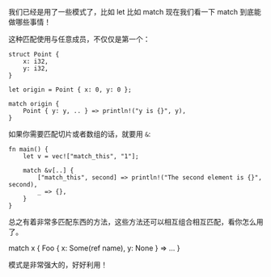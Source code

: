 我们已经是用了一些模式了，比如 let 比如 match 现在我们看一下 match 到底能做哪些事情！



这种匹配使用与任意成员，不仅仅是第一个：

	struct Point {
	    x: i32,
	    y: i32,
	}

	let origin = Point { x: 0, y: 0 };

	match origin {
	    Point { y: y, .. } => println!("y is {}", y),
	}

如果你需要匹配切片或者数组的话，就要用 `&`:

	fn main() {
	    let v = vec!["match_this", "1"];

	    match &v[..] {
	        ["match_this", second] => println!("The second element is {}", second),
	        _ => {},
	    }
	}

总之有着非常多匹配东西的方法，这些方法还可以相互组合相互匹配，看你怎么用了。

match x {
    Foo { x: Some(ref name), y: None } => ...
}

模式是非常强大的，好好利用！